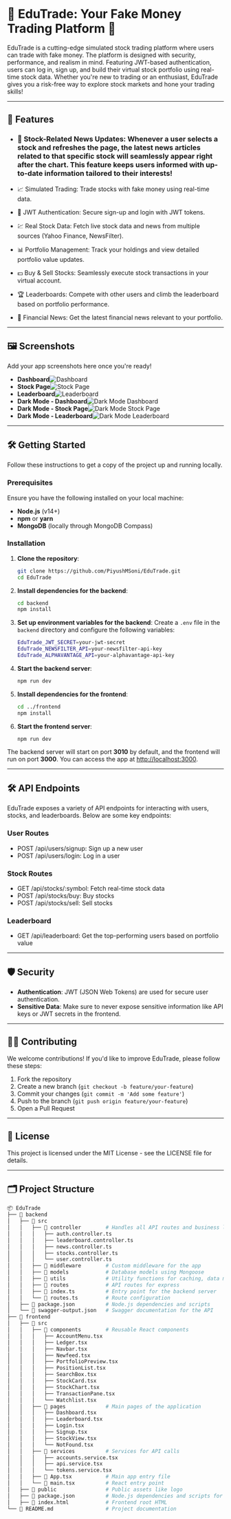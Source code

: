 # 🚀 EduTrade: Your Fake Money Trading Platform 🤑

EduTrade is a cutting-edge simulated stock trading platform where users can trade with fake money. The platform is designed with security, performance, and realism in mind. Featuring JWT-based authentication, users can log in, sign up, and build their virtual stock portfolio using real-time stock data. Whether you're new to trading or an enthusiast, EduTrade gives you a risk-free way to explore stock markets and hone your trading skills!

---

## 🌟 Features

- ### 📰 Stock-Related News Updates: Whenever a user selects a stock and refreshes the page, **the latest news articles related to that specific stock will seamlessly appear right after the chart.** This feature keeps users informed with up-to-date information tailored to their interests!

- 📈 Simulated Trading: Trade stocks with fake money using real-time data.
- 🔐 JWT Authentication: Secure sign-up and login with JWT tokens.
- 💹 Real Stock Data: Fetch live stock data and news from multiple sources (Yahoo Finance, NewsFilter).
- 📊 Portfolio Management: Track your holdings and view detailed portfolio value updates.
- 💵 Buy & Sell Stocks: Seamlessly execute stock transactions in your virtual account.
- 🏆 Leaderboards: Compete with other users and climb the leaderboard based on portfolio performance.
- 📰 Financial News: Get the latest financial news relevant to your portfolio.

---

## 🖼️ Screenshots

Add your app screenshots here once you're ready!

- **Dashboard**![Dashboard](screenshots/dashboard.png)
- **Stock Page**![Stock Page](screenshots/stock_page.png)
- **Leaderboard**![Leaderboard](screenshots/leaderboard.png)
- **Dark Mode - Dashboard**![Dark Mode Dashboard](screenshots/dark_mode_dashboard.png)
- **Dark Mode - Stock Page**![Dark Mode Stock Page](screenshots/dark_mode_stock_page.png)
- **Dark Mode - Leaderboard**![Dark Mode Leaderboard](screenshots/dark_mode_leaderboard.png)

---
## 🛠️ Getting Started

Follow these instructions to get a copy of the project up and running locally.

### Prerequisites

Ensure you have the following installed on your local machine:

- **Node.js** (v14+)
- **npm** or **yarn**
- **MongoDB** (locally through MongoDB Compass)

### Installation

1. **Clone the repository**:
   ```bash
   git clone https://github.com/PiyushMSoni/EduTrade.git
   cd EduTrade
   ```

2. **Install dependencies for the backend**:
   ```bash
   cd backend
   npm install
   ```

3. **Set up environment variables for the backend**:
   Create a `.env` file in the `backend` directory and configure the following variables:
   ```bash
   EduTrade_JWT_SECRET=your-jwt-secret
   EduTrade_NEWSFILTER_API=your-newsfilter-api-key
   EduTrade_ALPHAVANTAGE_API=your-alphavantage-api-key
   ```

4. **Start the backend server**:
   ```bash
   npm run dev
   ```

5. **Install dependencies for the frontend**:
   ```bash
   cd ../frontend
   npm install
   ```

6. **Start the frontend server**:
   ```bash
   npm run dev
   ```

The backend server will start on port **3010** by default, and the frontend will run on port **3000**. You can access the app at [http://localhost:3000](http://localhost:3000).

---

## 🛠️ API Endpoints

EduTrade exposes a variety of API endpoints for interacting with users, stocks, and leaderboards. Below are some key endpoints:

### User Routes
- POST /api/users/signup: Sign up a new user
- POST /api/users/login: Log in a user

### Stock Routes
- GET /api/stocks/:symbol: Fetch real-time stock data
- POST /api/stocks/buy: Buy stocks
- POST /api/stocks/sell: Sell stocks

### Leaderboard
- GET /api/leaderboard: Get the top-performing users based on portfolio value

---

## 🛡️ Security

- **Authentication**: JWT (JSON Web Tokens) are used for secure user authentication.
- **Sensitive Data**: Make sure to never expose sensitive information like API keys or JWT secrets in the frontend.

---

## 👨‍💻 Contributing

We welcome contributions! If you'd like to improve EduTrade, please follow these steps:

1. Fork the repository
2. Create a new branch (`git checkout -b feature/your-feature`)
3. Commit your changes (`git commit -m 'Add some feature'`)
4. Push to the branch (`git push origin feature/your-feature`)
5. Open a Pull Request

---

## 📄 License

This project is licensed under the MIT License - see the LICENSE file for details.

---

## 🗂️ Project Structure

```bash
📦 EduTrade
├── 📁 backend
│   ├── 📁 src
│   │   ├── 📁 controller        # Handles all API routes and business logic
│   │   │   ├── auth.controller.ts
│   │   │   ├── leaderboard.controller.ts
│   │   │   ├── news.controller.ts
│   │   │   ├── stocks.controller.ts
│   │   │   └── user.controller.ts
│   │   ├── 📁 middleware        # Custom middleware for the app
│   │   ├── 📁 models            # Database models using Mongoose
│   │   ├── 📁 utils             # Utility functions for caching, data manipulation, etc.
│   │   ├── 📁 routes            # API routes for express
│   │   ├── 📄 index.ts          # Entry point for the backend server
│   │   └── 📄 routes.ts         # Route configuration
│   ├── 📄 package.json          # Node.js dependencies and scripts
│   └── 📄 swagger-output.json   # Swagger documentation for the API
├── 📁 frontend
│   ├── 📁 src
│   │   ├── 📁 components        # Reusable React components
│   │   │   ├── AccountMenu.tsx
│   │   │   ├── Ledger.tsx
│   │   │   ├── Navbar.tsx
│   │   │   ├── Newfeed.tsx
│   │   │   ├── PortfolioPreview.tsx
│   │   │   ├── PositionList.tsx
│   │   │   ├── SearchBox.tsx
│   │   │   ├── StockCard.tsx
│   │   │   ├── StockChart.tsx
│   │   │   ├── TransactionPane.tsx
│   │   │   └── Watchlist.tsx
│   │   ├── 📁 pages             # Main pages of the application
│   │   │   ├── Dashboard.tsx
│   │   │   ├── Leaderboard.tsx
│   │   │   ├── Login.tsx
│   │   │   ├── Signup.tsx
│   │   │   ├── StockView.tsx
│   │   │   └── NotFound.tsx
│   │   ├── 📁 services          # Services for API calls
│   │   │   ├── accounts.service.tsx
│   │   │   ├── api.service.tsx
│   │   │   └── tokens.service.tsx
│   │   ├── 📄 App.tsx           # Main app entry file
│   │   └── 📄 main.tsx          # React entry point
│   ├── 📁 public                # Public assets like logo
│   ├── 📄 package.json          # Node.js dependencies and scripts for the frontend
│   ├── 📄 index.html            # Frontend root HTML
└── 📄 README.md                 # Project documentation

